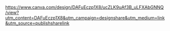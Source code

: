 https://www.canva.com/design/DAFuEczp1X8/ucZLK9uAf3B_uLFXAbGNNQ/view?utm_content=DAFuEczp1X8&utm_campaign=designshare&utm_medium=link&utm_source=publishsharelink
